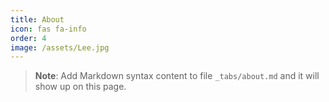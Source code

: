 ```yaml
---
title: About
icon: fas fa-info
order: 4
image: /assets/Lee.jpg
---
```



> **Note**: Add Markdown syntax content to file `_tabs/about.md` and it will show up on this page.

